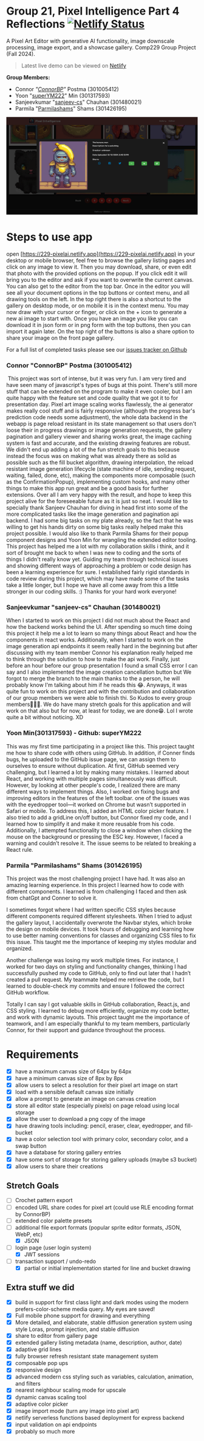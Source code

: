 # Group 21, Pixel Intelligence Part 4 Reflections [![Netlify Status](https://api.netlify.com/api/v1/badges/e2ce0974-8673-4cd8-bc26-cbcb41fe36e6/deploy-status)](https://app.netlify.com/sites/229-pixelai/deploys)
A Pixel Art Editor with generative AI functionality, image downscale processing, image export, and a showcase gallery. Comp229 Group Project (Fall 2024).


 > Latest live demo can be viewed on [Netlify](https://229-pixelai.netlify.app)


 **Group Members:**
 - Connor *"[ConnorBP](https://github.com/ConnorBP)"* Postma (301005412)
 - Yoon "[superYM222](https://github.com/superYM222)" Min (301317593)
 - Sanjeevkumar "[sanjeev-cs](https://github.com/sanjeev-cs)" Chauhan (301480021)
 - Parmila "[Parmilashams](https://github.com/Parmilashams)" Shams (301426195)

![image-20241208002125209](./docs/gallery2.png)

# Steps to use app
open [https://229-pixelai.netlify.app](https://229-pixelai.netlify.app) in your desktop or mobile browser, feel free to browse the gallery listing pages and click on any image to view it. Then you may download, share, or even edit that photo with the provided options on the popup. If you click edit it will bring you to the editor and ask if you want to overwrite the current canvas. You can also get to the editor from the top bar. Once in the editor you will see all your document options in the top buttons or context menu, and all drawing tools on the left. In the top right there is also a shortcut to the gallery on desktop mode, or on mobile it is in the context menu. You may now draw with your cursor or finger, or click on the + icon to generate a new ai image to start with. Once you have an image you like you can download it in json form or in png form with the top buttons, then you can import it again later. On the top right of the buttons is also a share option to share your image on the front page gallery.

For a full list of completed tasks please see our [issues tracker on Github](https://github.com/ConnorBP/pixel-intelligence/issues?q=is%3Aissue+is%3Aclosed)

### Connor "ConnorBP" Postma (301005412)

​	This project was sort of intense, but it was very fun. I am very tired and have seen many of javascript's types of bugs at this point. There's still more stuff that can be extended on the program to make it even cooler, but I am quite happy with the feature set and code quality that we got it to for presentation day. Pixel art image scaling works flawlessly, the ai generator makes really cool stuff and is fairly responsive (although the progress bar's prediction code needs some adjustment), the whole data backend in the webapp is page reload resistant in its state management so that users don't loose their in progress drawings or image generation requests, the gallery pagination and gallery viewer and sharing works great, the image caching system is fast and accurate, and the existing drawing features are robust. We didn't end up adding a lot of the fun stretch goals to this because instead the focus was on making what was already there as solid as possible such as the fill bucket algorithm, drawing interpolation, the reload resistant image generation lifecycle (state machine of idle, sending request, waiting, failed, done, etc), making the components more composable (such as the ConfirmationPopup), implementing custom hooks, and many other things to make this app run great and be a good basis for further extensions. Over all I am very happy with the result, and hope to keep this project alive for the foreseeable future as it is just so neat. I would like to specially thank Sanjeev Chauhan for diving in head first into some of the more complicated tasks like the image generation and pagination api backend. I had some big tasks on my plate already, so the fact that he was willing to get his hands dirty on some big tasks really helped make this project possible. I would also like to thank Parmila Shams for their popup component designs and Yoon Min for wrangling the extended editor tooling. This project has helped me a lot with my collaboration skills i think, and it sort of brought me back to when I was new to coding and the sorts of things I didn't really know yet. Guiding my team through technical issues and showing different ways of approaching a problem or code design has been a learning experience for sure. I established fairly rigid standards in code review during this project, which may have made some of the tasks take a little longer, but I hope we have all come away from this a little stronger in our coding skills. :) Thanks for your hard work everyone!


### Sanjeevkumar "sanjeev-cs" Chauhan (301480021)

When I started to work on this project I did not much about the React and how the backend works behind the UI. After spending so much time doing this project it help me a lot to learn so many things about React and how the components in react works. Additionally, when I started to work on the image generation api endpoints it seem really hard in the beginning but after discussing with my team member Connor his explanation really helped me to think through the solution to how to make the api work. Finally, just before an hour before our group presentation I found a small CSS error I can say and I also implemented the image creation cancellation button but We forgot to merge the branch to the main thanks to the a person, he will probably know I'm talking about him if he reads this 😂. Anyways, it was quite fun to work on this project and with the contribution and collaboration of our group members we were able to finish thi. So Kudos to every group members🎉🎉🍾. We do have many stretch goals for this application and will work on that also but for now, at least for today, we are done😁. Lol I wrote quite a bit without noticing. XD

### Yoon Min(301317593) - Github: superYM222

This was my first time participating in a project like this. This project taught me how to share code with others using GitHub. In addition, if Conner finds bugs, he uploaded to the GitHub issue page, we can assign them to ourselves to ensure without duplication. At first, GitHub seemed very challenging, but I learned a lot by making many mistakes. I learned about React, and working with multiple pages simultaneously was difficult. However, by looking at other people's code, I realized there are many different ways to implement things. Also, I worked on fixing bugs and improving editors in the features of the left toolbar. one of the issues was with the eyedropper tool—it worked on Chrome but wasn’t supported in Safari or mobile. To address this, I added an HTML color picker feature. I also tried to add a gridLine on/off button, but Connor fixed my code, and I learned how to simplify it and make it more reusable from his code. Additionally, I attempted functionality to close a window when clicking the mouse on the background or pressing the ESC key. However, I faced a warning and couldn’t resolve it. The issue seems to be related to breaking a React rule. 

### Parmila "Parmilashams" Shams (301426195)

This project was the most challenging project I have had. It was also an amazing learning experience. In this project I learned how to code with different components. I learned is from challenging I faced and then ask from chatGpt and Conner to solve it. 

I sometimes forgot where I had written specific CSS styles because different components required different stylesheets. When I tried to adjust the gallery layout, I accidentally overwrote the Navbar styles, which broke the design on mobile devices. It took hours of debugging and learning how to use better naming conventions for classes and organizing CSS files to fix this issue. This taught me the importance of keeping my styles modular and organized.

Another challenge was losing my work multiple times. For instance, I worked for two days on styling and functionality changes, thinking I had successfully pushed my code to GitHub, only to find out later that I hadn’t created a pull request. My teammate helped me retrieve the code, but I learned to double-check my commits and ensure I followed the correct GitHub workflow.

Totally I can say I got valuable skills in GitHub collaboration, React.js, and CSS styling. I learned to debug more efficiently, organize my code better, and work with dynamic layouts. This project taught me the importance of teamwork, and I am especially thankful to my team members, particularly Connor, for their support and guidance throughout the process.

# Requirements

- [x] have a maximum canvas size of 64px by 64px
- [x] have a minimum canvas size of 8px by 8px
- [x] allow users to select a resolution for their pixel art image on start
- [x] load with a sensible default canvas size initially
- [x] allow a prompt to generate an image on canvas creation
- [x] store all editor state (especially pixels) on page reload using local storage
- [x] allow the user to download a png copy of the image
- [x] have drawing tools including: pencil, eraser, clear, eyedropper, and fill-bucket
- [x] have a color selection tool with primary color, secondary color, and a swap button
- [x] have a database for storing gallery entries
- [x] have some sort of storage for storing gallery uploads (maybe s3 bucket)
- [x] allow users to share their creations
## Stretch Goals
- [ ] Crochet pattern export
- [ ] encoded URL share codes for pixel art (could use RLE encoding format by ConnorBP)
- [ ] extended color palette presets
- [ ] additional file export formats (popular sprite editor formats, JSON, WebP, etc)
    - [x] JSON
- [ ] login page (user login system)
    - [x] JWT sessions 
- [ ] transaction support / undo-redo
    - [x] partial or initial implementation started for line and bucket drawing

## Extra stuff we did
- [x] build in support for first class light and dark modes using the modern prefers-color-scheme media query. My eyes are saved!
- [x] Full mobile phone support for drawing and everything
- [x] More detailed, and elaborate, stable diffusion generation system using style Loras, prompt injection, and stable diffusion
- [x] share to editor from gallery page
- [x] extended gallery listing metadata (name, description, author, date)
- [x] adaptive grid lines
- [x] fully browser refresh resistant state management system
- [x] composable pop ups
- [x] responsive design
- [x] advanced modern css styling such as variables, calculation, animation, and filters
- [x] nearest neighbour scaling mode for upscale
- [x] dynamic canvas scaling tool
- [x] adaptive color picker
- [x] image import mode (turn any image into pixel art)
- [x] netlify serverless functions based deployment for express backend
- [x] input validation on api endpoints
- [x] probably so much more
